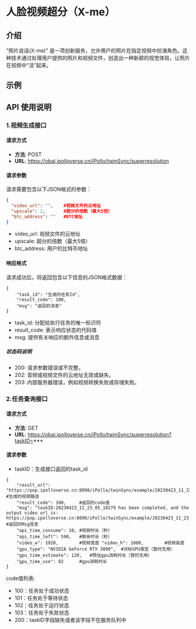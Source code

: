 # 人脸视频超分（X-me）

## 介绍
"照片说话(X-me)" 是一项创新服务，允许用户的照片在指定视频中扮演角色。这种技术通过处理用户提供的照片和视频文件，创造出一种新颖的视觉体验，让照片在视频中“活”起来。

## 示例

## API 使用说明

### 1.视频生成接口

#### 请求方式
- **方法**: POST
- **URL**: https://obai.ipolloverse.cn/iPollo/twinSync/superresolution

#### 请求参数
请求需要包含以下JSON格式的参数：
```json
{
  "video_url": "",    #视频文件的云地址
  "upscale": 2,       #超分的倍数（最大5倍）
  "btc_address": ""   #BTC地址
}
```
- video_url: 视频文件的云地址
- upscale: 超分的倍数（最大5倍）
- btc_address: 用户的比特币地址

#### 响应格式
请求成功后，将返回包含以下信息的JSON格式数据：
```
{
    "task_id": "生成的任务Id",
    "result_code": 100,
    "msg": "返回的消息"
}
```
- task_id: 分配给执行任务的唯一标识符
- result_code: 表示响应状态的代码值
- msg: 提供有关响应的额外信息或消息

##### 状态码说明
- 200: 请求参数错误或不完整。
- 202: 音频或视频文件的云地址无效或缺失。
- 203: 内部服务器错误，例如视频转换失败或存储失败。

### 2.任务查询接口

#### 请求方式

- **方法**: GET
- **URL**: https://obai.ipolloverse.cn/iPollo/twinSync/superresolution?taskID=***

#### 请求参数
 - taskID：生成接口返回的task_id

```
{
    "result_url": "https://pop.ipolloverse.cn:8090/iPollo/twinSync/example/20230423_11_23_05_10279.mp4",    #生成的视频路径
    "result_code": 100,     #返回的code值
    "msg": "taskID:20230423_11_23_05_10279 has been completed, and the output video url is: https://pop.ipolloverse.cn:8090/iPollo/twinSync/example/20230423_11_23_05_10279.mp4",   #返回的Msg信息
    "api_time_consume": 10, #视频时长（秒）
    "api_time_left": 590,   #剩余时长（秒）
    "video_w": 1920,        #视频宽度 "video_h": 1080,        #视频高度
    "gpu_type": "NVIDIA GeForce RTX 3090",  #对标GPU类型（暂时无用）
    "gpu_time_estimate": 120,   #预估gpu消耗时长（暂时无用）
    "gpu_time_use": 82      #gpu消耗时长
} 
```
code值列表: 
- 100：任务处于成功状态
- 101：任务处于等待状态
- 102：任务处于运行状态
- 103：任务处于失败状态
- 200：taskID字段缺失或者该字段不在服务队列中
